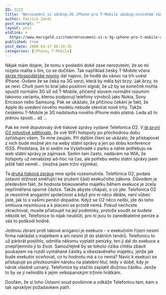```yaml
---
ID: 2223
title: 'Nerozumění si s&nbsp;3G iPhone pro T-Mobile a&nbsp;novinkám z&nbsp;O2'
author: Patrick Zandl
post_excerpt: ""
layout: post
oldlink: >
  https://www.marigold.cz/item/nerozumeni-si-s-3g-iphone-pro-t-mobile-a-novinkam-z-o2
published: true
post_date: 2008-04-17 06:28:35
categories: [iPhone, T-Mobile]
---
```

Nějak mám dojem, že tomu v poslední době zase nerozumím, že se mi rozjela realita s tím, co se dočítám. Tak například český T-Mobile včera <a href="http://ihned.cz/3-24060170-iphone-000000_d-18">skrze Hospodářské noviny</a> dal najevo, že hodlá do vánoc na trh uvést iPhone. Ovšem že se čeká na 3G verzi, která by měla být brzy. Jak brzy, to se neví. Chvíli jsem to bral jako positivní signál, že už by se konečně mohla spustit normální 3G síť od T-Mobile, přičemž slovem normální rozumím takovou variantu, kterou podporují telefony výrobců jako Nokia, Sony Ericsson nebo Samsung. Pak se ukázalo, že příčinou čekání je fakt, že Apple do uvedení nového modelu nebude otevírat nové trhy. Takže českému T-Mobile je 3G nadstavba nového iPhone málo platná. Leda až to jednou spustí... až ...

Pak ke mně doputovaly dvě tiskové zprávy vydané Telefonica O2. V<a href="http://www.cz.o2.com/osobni/cz/o_nas/tiskove_centrum/tiskove_zpravy/zpravy-cz-obdobi_2008_04-O2_Hot_Spot_nyni_pro_vsechny_zdarma.html?user=bWFyaWdvbGRAbWFyaWdvbGQuY3o=&nsid=110808&asset=110807"> té první O2 milostivě sdělovalo</a>, že své WiFi hotspoty po přechodnou dobu zpřístupní všem. To mne zaujalo. Při dalším čtení se ukázalo, že přistupovat z nich bude možné jen na weby státní správy a jen po dobu konference ISSS. Představa, že si sedím na Vyšehradě v parku a náhle potřebuju na web státní správy je zajímavá. Sedím tam často, nadávám na WIA, že hotspoty už nenabízejí ad-hoc na čas, ale potřebu webu státní správy jsem ještě fakt neměl... (možná jsem tržní výjimka).

Ta <a href="http://www.cz.o2.com/osobni/cz/o_nas/tiskove_centrum/tiskove_zpravy/zpravy-cz-obdobi_2008_04-Telefonica_O2_rozporuje_exekucni_zakon_u_Ustavniho_soudu.html?user=bWFyaWdvbGRAbWFyaWdvbGQuY3o=&nsid=110863&asset=110861">druhá tisková zpráva</a> mne spíše rozesmutnila. Telefónica O2, podala ústavní stížnost směřující ke zrušení části exekučního zákona. Důvodem je především fakt, že hodnota blokovaného majetku během exekuce je zcela nepřiměřená sporné částce. Takže abyste chápali, o co jde: Telefonica O2 je nesmírně arogantní společnost a když pro ni něco děláte, není vůbec jisté, jak to s vašimi penězi dopadne. Když se O2 něco nelíbí, jde do toho smlouva nesmlouva a k placení se prostě nemá. Pokud nechcete zkrachovat, musíte přistoupit na její podmínky, protože soudit se budete několik let, Telefonice to nijak neublíží, pro ni jsou to zanedbatelné peníze a vás to poškodí hodně. 

Jedinou zbraní proti takové aroganci je exekuce - v exekučním řízení nesmí firma nakládat s majetkem a ani nesmí jít do státních tendrů. Telefonicu to už párkrát postihlo, odmítla někomu vyplatit penízky, ten ji dal do exekuce a znepříjemnilo jí to život. Samozřejmě by se tohoto rizika chtěla zbavit poukazem na rozdíl vymáhané částky a obestavěného majetku, jenže jak bude exekutor oceňovat, co tu hodnotu má a co nemá? Navíc k exekuci se přistupuje po přezkoumání nároku na platební titul, tedy v době, kdy je nárok vlastně uznaný. Telefonice by stačilo zaplatit dlužnou částku.  Jenže to by se jí nehodilo k jejím velkopanským tržním hrátkám. 

Doufám, že si toho Ústavní soud povšimne a odkáže Telefonicu tam, kam s tak oprsklým požadavkem patří.